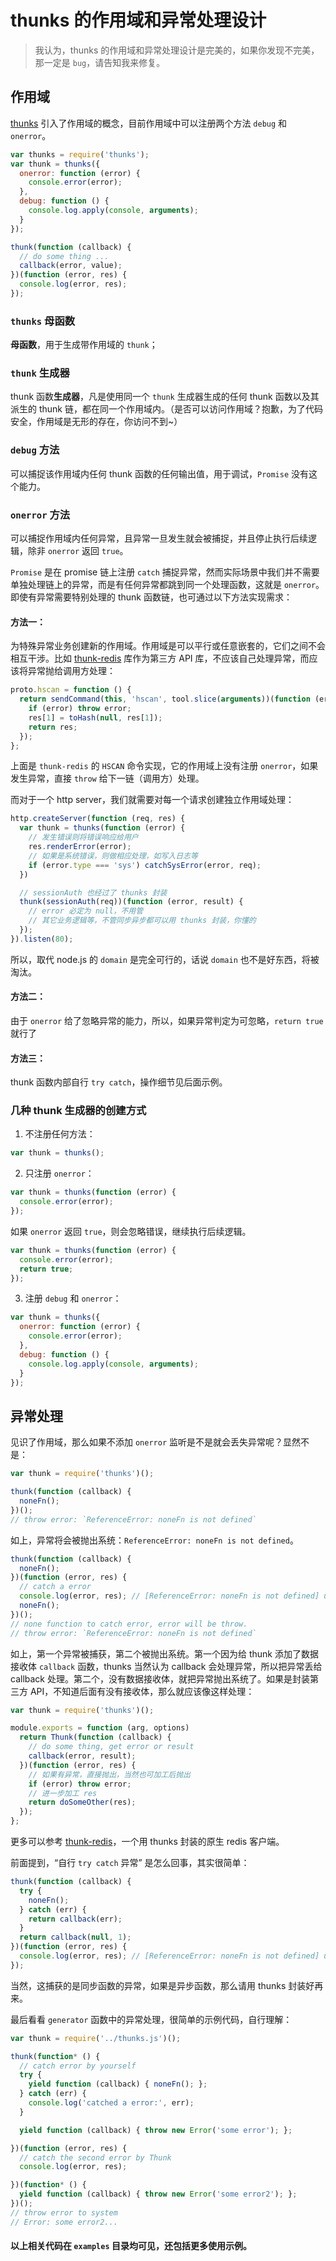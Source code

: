 thunks 的作用域和异常处理设计
====
> 我认为，thunks 的作用域和异常处理设计是完美的，如果你发现不完美，那一定是 `bug`，请告知我来修复。

## 作用域

[thunks](https://github.com/thunks/thunks) 引入了作用域的概念，目前作用域中可以注册两个方法 `debug` 和 `onerror`。

```js
var thunks = require('thunks');
var thunk = thunks({
  onerror: function (error) {
    console.error(error);
  },
  debug: function () {
    console.log.apply(console, arguments);
  }
});

thunk(function (callback) {
  // do some thing ...
  callback(error, value);
})(function (error, res) {
  console.log(error, res);
});
```

### `thunks` 母函数

**母函数**，用于生成带作用域的 `thunk`；

### `thunk` 生成器

thunk 函数**生成器**，凡是使用同一个 `thunk` 生成器生成的任何 thunk 函数以及其派生的 thunk 链，都在同一个作用域内。（是否可以访问作用域？抱歉，为了代码安全，作用域是无形的存在，你访问不到~）

### `debug` 方法

可以捕捉该作用域内任何 thunk 函数的任何输出值，用于调试，`Promise` 没有这个能力。

### `onerror` 方法

可以捕捉作用域内任何异常，且异常一旦发生就会被捕捉，并且停止执行后续逻辑，除非 `onerror` 返回 `true`。

`Promise` 是在 promise 链上注册 `catch` 捕捉异常，然而实际场景中我们并不需要单独处理链上的异常，而是有任何异常都跳到同一个处理函数，这就是 `onerror`。即使有异常需要特别处理的 thunk 函数链，也可通过以下方法实现需求：

#### 方法一：

为特殊异常业务创建新的作用域。作用域是可以平行或任意嵌套的，它们之间不会相互干涉。比如 [thunk-redis](https://github.com/thunks/thunk-redis) 库作为第三方 API 库，不应该自己处理异常，而应该将异常抛给调用方处理：

```js
proto.hscan = function () {
  return sendCommand(this, 'hscan', tool.slice(arguments))(function (error, res) {
    if (error) throw error;
    res[1] = toHash(null, res[1]);
    return res;
  });
};
```

上面是 `thunk-redis` 的 `HSCAN` 命令实现，它的作用域上没有注册 `onerror`，如果发生异常，直接 `throw` 给下一链（调用方）处理。

而对于一个 http server，我们就需要对每一个请求创建独立作用域处理：

```js
http.createServer(function (req, res) {
  var thunk = thunks(function (error) {
    // 发生错误则将错误响应给用户
    res.renderError(error);
    // 如果是系统错误，则做相应处理，如写入日志等
    if (error.type === 'sys') catchSysError(error, req);
  })

  // sessionAuth 也经过了 thunks 封装
  thunk(sessionAuth(req))(function (error, result) {
    // error 必定为 null，不用管
    // 其它业务逻辑等，不管同步异步都可以用 thunks 封装，你懂的
  });
}).listen(80);
```

所以，取代 node.js 的 `domain` 是完全可行的，话说 `domain` 也不是好东西，将被淘汰。

#### 方法二：

由于 `onerror` 给了忽略异常的能力，所以，如果异常判定为可忽略，`return true` 就行了

#### 方法三：

thunk 函数内部自行 `try catch`，操作细节见后面示例。

### 几种 thunk 生成器的创建方式

1. 不注册任何方法：

  ```js
  var thunk = thunks();
  ```

2. 只注册 `onerror`：

  ```js
  var thunk = thunks(function (error) {
    console.error(error);
  });
  ```

  如果 `onerror` 返回 `true`，则会忽略错误，继续执行后续逻辑。

  ```js
  var thunk = thunks(function (error) {
    console.error(error);
    return true;
  });
  ```

3. 注册 `debug` 和 `onerror`：

  ```js
  var thunk = thunks({
    onerror: function (error) {
      console.error(error);
    },
    debug: function () {
      console.log.apply(console, arguments);
    }
  });
  ```

## 异常处理

见识了作用域，那么如果不添加 `onerror` 监听是不是就会丢失异常呢？显然不是：

```js
var thunk = require('thunks')();
```

```js
thunk(function (callback) {
  noneFn();
})();
// throw error: `ReferenceError: noneFn is not defined`
```

如上，异常将会被抛出系统：`ReferenceError: noneFn is not defined`。

```js
thunk(function (callback) {
  noneFn();
})(function (error, res) {
  // catch a error
  console.log(error, res); // [ReferenceError: noneFn is not defined] undefined
  noneFn();
})();
// none function to catch error, error will be throw.
// throw error: `ReferenceError: noneFn is not defined`
```

如上，第一个异常被捕获，第二个被抛出系统。第一个因为给 thunk 添加了数据接收体 `callback` 函数，thunks 当然认为 callback 会处理异常，所以把异常丢给 callback 处理。第二个，没有数据接收体，就把异常抛出系统了。如果是封装第三方 API，不知道后面有没有接收体，那么就应该像这样处理：

```js
var thunk = require('thunks')();

module.exports = function (arg, options)
  return Thunk(function (callback) {
    // do some thing, get error or result
    callback(error, result);
  })(function (error, res) {
    // 如果有异常，直接抛出，当然也可加工后抛出
    if (error) throw error;
    // 进一步加工 res
    return doSomeOther(res);
  });
};
```

更多可以参考 [thunk-redis](https://github.com/thunks/thunk-redis)，一个用 thunks 封装的原生 redis 客户端。

前面提到，“自行 `try catch` 异常” 是怎么回事，其实很简单：

```js
thunk(function (callback) {
  try {
    noneFn();
  } catch (err) {
    return callback(err);
  }
  return callback(null, 1);
})(function (error, res) {
  console.log(error, res); // [ReferenceError: noneFn is not defined] undefined
});
```

当然，这捕获的是同步函数的异常，如果是异步函数，那么请用 thunks 封装好再来。

最后看看 `generator` 函数中的异常处理，很简单的示例代码，自行理解：

```js
var thunk = require('../thunks.js')();

thunk(function* () {
  // catch error by yourself
  try {
    yield function (callback) { noneFn(); };
  } catch (err) {
    console.log('catched a error:', err);
  }

  yield function (callback) { throw new Error('some error'); };

})(function (error, res) {
  // catch the second error by Thunk
  console.log(error, res);

})(function* () {
  yield function (callback) { throw new Error('some error2'); };
})();
// throw error to system
// Error: some error2...
```

#### 以上相关代码在 `examples` 目录均可见，还包括更多使用示例。
